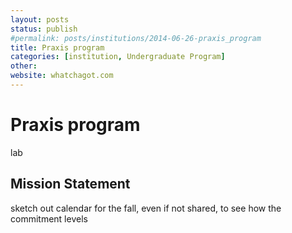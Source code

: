 ```yaml
---
layout: posts
status: publish
#permalink: posts/institutions/2014-06-26-praxis_program
title: Praxis program
categories: [institution, Undergraduate Program]
other: 
website: whatchagot.com
---
```

# Praxis program

  lab

## Mission Statement

  
sketch out calendar for the fall, even if not shared, to see how the commitment levels 
 
    
     

  